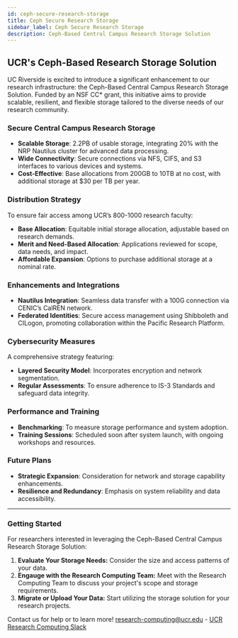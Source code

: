 ```yaml
---
id: ceph-secure-research-storage
title: Ceph Secure Research Storage
sidebar_label: Ceph Secure Research Storage
description: Ceph-Based Central Campus Research Storage Solution
---
```


## UCR's Ceph-Based Research Storage Solution

UC Riverside is excited to introduce a significant enhancement to our research infrastructure: the Ceph-Based Central Campus Research Storage Solution. Funded by an NSF CC* grant, this initiative aims to provide scalable, resilient, and flexible storage tailored to the diverse needs of our research community.

### Secure Central Campus Research Storage

- **Scalable Storage**: 2.2PB of usable storage, integrating 20% with the NRP Nautilus cluster for advanced data processing.
- **Wide Connectivity**: Secure connections via NFS, CIFS, and S3 interfaces to various devices and systems.
- **Cost-Effective**: Base allocations from 200GB to 10TB at no cost, with additional storage at $30 per TB per year.

### Distribution Strategy

To ensure fair access among UCR’s 800-1000 research faculty:

- **Base Allocation**: Equitable initial storage allocation, adjustable based on research demands.
- **Merit and Need-Based Allocation**: Applications reviewed for scope, data needs, and impact.
- **Affordable Expansion**: Options to purchase additional storage at a nominal rate.

### Enhancements and Integrations

- **Nautilus Integration**: Seamless data transfer with a 100G connection via CENIC’s CalREN network.
- **Federated Identities**: Secure access management using Shibboleth and CILogon, promoting collaboration within the Pacific Research Platform.

### Cybersecurity Measures

A comprehensive strategy featuring:

- **Layered Security Model**: Incorporates encryption and network segmentation.
- **Regular Assessments**: To ensure adherence to IS-3 Standards and safeguard data integrity.

### Performance and Training

- **Benchmarking**: To measure storage performance and system adoption.
- **Training Sessions**: Scheduled soon after system launch, with ongoing workshops and resources.

### Future Plans

- **Strategic Expansion**: Consideration for network and storage capability enhancements.
- **Resilience and Redundancy**: Emphasis on system reliability and data accessibility.

---

### Getting Started

For researchers interested in leveraging the Ceph-Based Central Campus Research Storage Solution:

1. **Evaluate Your Storage Needs:** Consider the size and access patterns of your data.
2. **Engauge with the Research Computing Team:** Meet with the Research Computing Team to discuss your project's scope and storage requirements.
3. **Migrate or Upload Your Data:** Start utilizing the storage solution for your research projects.

Contact us for help or to learn more!
[research-computing@ucr.edu](mailto:research-computing@ucr.edu) - [UCR Research Computing Slack](https://ucr-research-compute.slack.com/)
